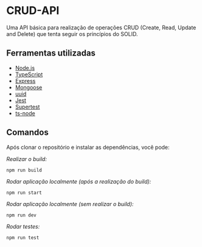 # CRUD-API

Uma API básica para realização de operações CRUD (Create, Read, Update and Delete) que tenta seguir os princípios do SOLID.

## Ferramentas utilizadas
- [Node.js](https://nodejs.org/en/)
- [TypeScript](https://www.typescriptlang.org/)
- [Express](http://expressjs.com/pt-br/)
- [Mongoose](https://mongoosejs.com/)
- [uuid](https://www.npmjs.com/package/uuid)
- [Jest](https://jestjs.io/)
- [Supertest](https://www.npmjs.com/package/supertest)
- [ts-node](https://www.npmjs.com/package/ts-node)

## Comandos
Após clonar o repositório e instalar as dependências, você pode:

*Realizar o build:*
```
npm run build
```

*Rodar aplicação localmente (após a realização do build):*
```
npm run start
```

*Rodar aplicação localmente (sem realizar o build):*
```
npm run dev
```

*Rodar testes:*
```
npm run test
```